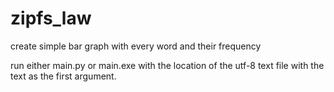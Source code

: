 # zipfs_law
create simple bar graph with every word and their frequency

run either main.py or main.exe with the location of the utf-8 text file with the text as the first argument.
